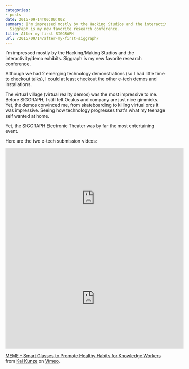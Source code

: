 ```yaml
---
categories:
- posts
date: 2015-09-14T00:00:00Z
summary: I'm impressed mostly by the Hacking Studios and the interactivity exhibits.
  Siggraph is my new favorite research conference.
title: After my first SIGGRAPH
url: /2015/09/14/after-my-first-siggraph/
---
```


<p class="lead">I'm impressed mostly by the Hacking/Making Studios and the interactivity/demo exhibits. Siggraph is my new favorite research conference. </p>
<!--more-->
Although we had 2 emerging technology demonstrations (so I had little time to checkout talks), I could at least checkout the other e-tech demos and installations.

The virtual village (virtual reality demos) was the most impressive to me. Before SIGGRAPH, I still felt Oculus and company are just nice gimmicks. Yet, the demos convinced me, from skateboarding to killing virtual orcs it was impressive. Seeing how technology progresses that's what my teenage self wanted at home.

Yet, the SIGGRAPH Electronic Theater was by far the most entertaining event.

Here are the two e-tech submission videos:

<iframe width="560" height="315" src="https://www.youtube.com/embed/9PMzpsDg518" frameborder="0" allowfullscreen></iframe>

<iframe src="https://player.vimeo.com/video/139175063" width="560" height="315" frameborder="0" webkitallowfullscreen mozallowfullscreen allowfullscreen></iframe> <p><a href="https://vimeo.com/139175063">MEME &ndash; Smart Glasses to Promote Healthy Habits for Knowledge Workers</a> from <a href="https://vimeo.com/kkai">Kai Kunze</a> on <a href="https://vimeo.com">Vimeo</a>.</p>
